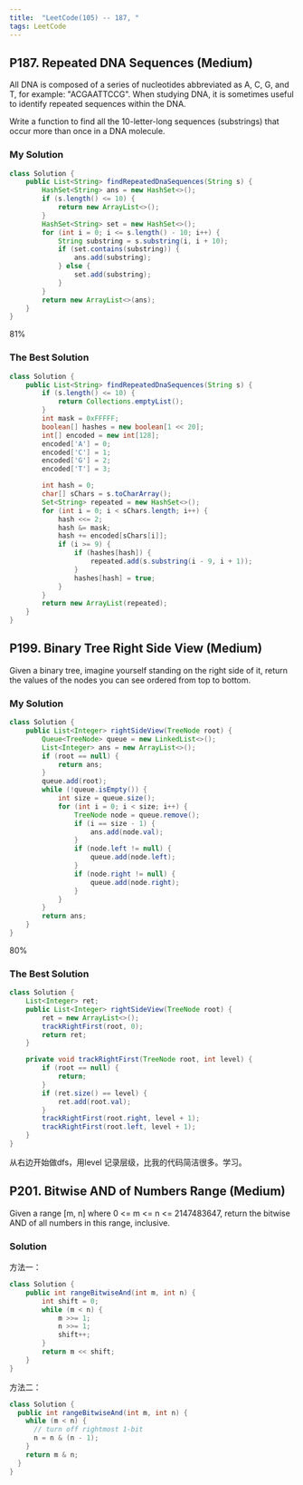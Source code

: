 ```yaml
---
title:  "LeetCode(105) -- 187, "
tags: LeetCode
---
```


## P187. Repeated DNA Sequences (Medium)

All DNA is composed of a series of nucleotides abbreviated as A, C, G, and T, for example: "ACGAATTCCG". When studying DNA, it is sometimes useful to identify repeated sequences within the DNA.

Write a function to find all the 10-letter-long sequences (substrings) that occur more than once in a DNA molecule.

### My Solution

``` java
class Solution {
    public List<String> findRepeatedDnaSequences(String s) {
        HashSet<String> ans = new HashSet<>();
        if (s.length() <= 10) {
            return new ArrayList<>();
        }
        HashSet<String> set = new HashSet<>();
        for (int i = 0; i <= s.length() - 10; i++) {
            String substring = s.substring(i, i + 10);
            if (set.contains(substring)) {
                ans.add(substring);
            } else {
                set.add(substring);
            }
        }
        return new ArrayList<>(ans);
    }
}
```

81%

### The Best Solution

``` java
class Solution {
    public List<String> findRepeatedDnaSequences(String s) {
        if (s.length() <= 10) {
            return Collections.emptyList();
        }
        int mask = 0xFFFFF;
        boolean[] hashes = new boolean[1 << 20];
        int[] encoded = new int[128];
        encoded['A'] = 0;
        encoded['C'] = 1;
        encoded['G'] = 2;
        encoded['T'] = 3;

        int hash = 0;
        char[] sChars = s.toCharArray();
        Set<String> repeated = new HashSet<>();
        for (int i = 0; i < sChars.length; i++) {
            hash <<= 2;
            hash &= mask;
            hash += encoded[sChars[i]];
            if (i >= 9) {
                if (hashes[hash]) {
                    repeated.add(s.substring(i - 9, i + 1));
                }
                hashes[hash] = true;
            }
        }
        return new ArrayList(repeated);
    }
}
```

## P199. Binary Tree Right Side View (Medium)

Given a binary tree, imagine yourself standing on the right side of it, return the values of the nodes you can see ordered from top to bottom.

### My Solution

``` java
class Solution {
    public List<Integer> rightSideView(TreeNode root) {
        Queue<TreeNode> queue = new LinkedList<>();
        List<Integer> ans = new ArrayList<>();
        if (root == null) {
            return ans;
        }
        queue.add(root);
        while (!queue.isEmpty()) {
            int size = queue.size();
            for (int i = 0; i < size; i++) {
                TreeNode node = queue.remove();
                if (i == size - 1) {
                    ans.add(node.val);
                }
                if (node.left != null) {
                    queue.add(node.left);
                }
                if (node.right != null) {
                    queue.add(node.right);
                }
            }
        }
        return ans;
    }
}
```

80%

### The Best Solution

``` java
class Solution {
    List<Integer> ret;
    public List<Integer> rightSideView(TreeNode root) {
        ret = new ArrayList<>();
        trackRightFirst(root, 0);
        return ret;
    }

    private void trackRightFirst(TreeNode root, int level) {
        if (root == null) {
            return;
        }
        if (ret.size() == level) {
            ret.add(root.val);
        }
        trackRightFirst(root.right, level + 1);
        trackRightFirst(root.left, level + 1);
    }
}
```

从右边开始做dfs，用level 记录层级，比我的代码简洁很多。学习。

## P201. Bitwise AND of Numbers Range (Medium)

Given a range [m, n] where 0 <= m <= n <= 2147483647, return the bitwise AND of all numbers in this range, inclusive.

### Solution

方法一：

``` java
class Solution {
    public int rangeBitwiseAnd(int m, int n) {
        int shift = 0;
        while (m < n) {
            m >>= 1;
            n >>= 1;
            shift++;
        }
        return m << shift;
    }
}
```

方法二：

``` java
class Solution {
  public int rangeBitwiseAnd(int m, int n) {
    while (m < n) {
      // turn off rightmost 1-bit
      n = n & (n - 1);
    }
    return m & n;
  }
}
```
